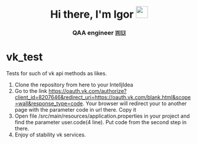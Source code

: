 <h1 align="center">Hi there, I'm Igor 
<img src="https://github.com/blackcater/blackcater/raw/main/images/Hi.gif" height="32"/></h1>
<h3 align="center">QAA engineer 🇷🇺</h3>


# vk_test
Tests for such of vk api methods as likes. 

1) Clone the repository from here to your IntelljIdea
2) Go to the link https://oauth.vk.com/authorize?client_id=8207646&redirect_uri=https://oauth.vk.com/blank.html&scope=wall&response_type=code.
    Your browser will redirect your to another page with the parameter code in url there. Copy it
3) Open file /src/main/resources/application.properties in your project and find the parameter user.code(4 line). 
    Put code from the second step in there.
4) Enjoy of stability vk services.

